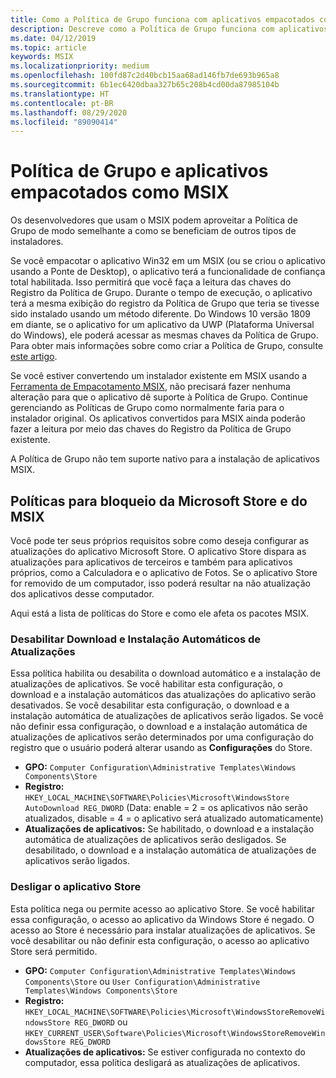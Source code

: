 ```yaml
---
title: Como a Política de Grupo funciona com aplicativos empacotados como MSIX
description: Descreve como a Política de Grupo funciona com aplicativos convertidos em MSIX.
ms.date: 04/12/2019
ms.topic: article
keywords: MSIX
ms.localizationpriority: medium
ms.openlocfilehash: 100fd87c2d40bcb15aa68ad146fb7de693b965a8
ms.sourcegitcommit: 6b1ec6420dbaa327b65c208b4cd00da87985104b
ms.translationtype: HT
ms.contentlocale: pt-BR
ms.lasthandoff: 08/29/2020
ms.locfileid: "89090414"
---
```

# <a name="group-policy-and-msix-packaged-apps"></a>Política de Grupo e aplicativos empacotados como MSIX

Os desenvolvedores que usam o MSIX podem aproveitar a Política de Grupo de modo semelhante a como se beneficiam de outros tipos de instaladores.

Se você empacotar o aplicativo Win32 em um MSIX (ou se criou o aplicativo usando a Ponte de Desktop), o aplicativo terá a funcionalidade de confiança total habilitada. Isso permitirá que você faça a leitura das chaves do Registro da Política de Grupo. Durante o tempo de execução, o aplicativo terá a mesma exibição do registro da Política de Grupo que teria se tivesse sido instalado usando um método diferente. Do Windows 10 versão 1809 em diante, se o aplicativo for um aplicativo da UWP (Plataforma Universal do Windows), ele poderá acessar as mesmas chaves da Política de Grupo. Para obter mais informações sobre como criar a Política de Grupo, consulte [este artigo](/openspecs/windows_protocols/ms-gpreg/834da877-264f-4589-9b80-b6b012c8edc3).

Se você estiver convertendo um instalador existente em MSIX usando a [Ferramenta de Empacotamento MSIX](./packaging-tool/tool-overview.md), não precisará fazer nenhuma alteração para que o aplicativo dê suporte à Política de Grupo. Continue gerenciando as Políticas de Grupo como normalmente faria para o instalador original. Os aplicativos convertidos para MSIX ainda poderão fazer a leitura por meio das chaves do Registro da Política de Grupo existente. 

A Política de Grupo não tem suporte nativo para a instalação de aplicativos MSIX. 

## <a name="policies-for-blocking-microsoft-store-and-msix"></a>Políticas para bloqueio da Microsoft Store e do MSIX 

Você pode ter seus próprios requisitos sobre como deseja configurar as atualizações do aplicativo Microsoft Store. O aplicativo Store dispara as atualizações para aplicativos de terceiros e também para aplicativos próprios, como a Calculadora e o aplicativo de Fotos. Se o aplicativo Store for removido de um computador, isso poderá resultar na não atualização dos aplicativos desse computador.

Aqui está a lista de políticas do Store e como ele afeta os pacotes MSIX.

### <a name="turn-off-automatic-download-and-install-of-updates"></a>Desabilitar Download e Instalação Automáticos de Atualizações

Essa política habilita ou desabilita o download automático e a instalação de atualizações de aplicativos. Se você habilitar esta configuração, o download e a instalação automáticos das atualizações do aplicativo serão desativados. Se você desabilitar esta configuração, o download e a instalação automática de atualizações de aplicativos serão ligados. Se você não definir essa configuração, o download e a instalação automática de atualizações de aplicativos serão determinados por uma configuração do registro que o usuário poderá alterar usando as **Configurações** do Store.

* **GPO:** `Computer Configuration\Administrative Templates\Windows Components\Store`
* **Registro:** `HKEY_LOCAL_MACHINE\SOFTWARE\Policies\Microsoft\WindowsStore AutoDownload REG_DWORD` (Data: enable = 2 = os aplicativos não serão atualizados, disable = 4 = o aplicativo será atualizado automaticamente)
* **Atualizações de aplicativos:** Se habilitado, o download e a instalação automática de atualizações de aplicativos serão desligados. Se desabilitado, o download e a instalação automática de atualizações de aplicativos serão ligados. 

### <a name="turn-off-store-application"></a>Desligar o aplicativo Store

Esta política nega ou permite acesso ao aplicativo Store. Se você habilitar essa configuração, o acesso ao aplicativo da Windows Store é negado. O acesso ao Store é necessário para instalar atualizações de aplicativos. Se você desabilitar ou não definir esta configuração, o acesso ao aplicativo Store será permitido.

* **GPO:** `Computer Configuration\Administrative Templates\Windows Components\Store` ou `User Configuration\Administrative Templates\Windows Components\Store`
* **Registro:** `HKEY_LOCAL_MACHINE\SOFTWARE\Policies\Microsoft\WindowsStoreRemoveWindowsStore REG_DWORD` ou `HKEY_CURRENT_USER\Software\Policies\Microsoft\WindowsStoreRemoveWindowsStore REG_DWORD`
* **Atualizações de aplicativos:** Se estiver configurada no contexto do computador, essa política desligará as atualizações de aplicativos.